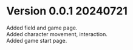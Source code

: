 # Version 0.0.1 20240721

Added field and game page.  
Added character movement, interaction.  
Added game start page.